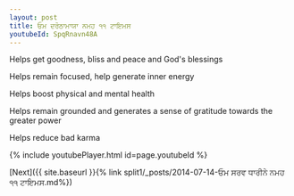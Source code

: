 ```yaml
---
layout: post
title: ਓਮ ਦਰੋਠਾਮਾਯਾ ਨਮਹ ੧੧ ਟਾਇਮਸ
youtubeId: SpqRnavn48A
---
```

 
 
Helps get goodness, bliss and peace and God's blessings
 
Helps remain focused, help generate inner energy 
 
Helps boost physical and mental health 
 
Helps remain grounded and generates a sense of gratitude towards the greater power 
 
Helps reduce bad karma
 
 
 
 


{% include youtubePlayer.html id=page.youtubeId %}
 
[Next]({{ site.baseurl }}{% link  split1/_posts/2014-07-14-ਓਮ ਸਰਵ ਧਾਰੀਨੇ ਨਮਹ ੧੧ ਟਾਇਮਸ.md%})
 
